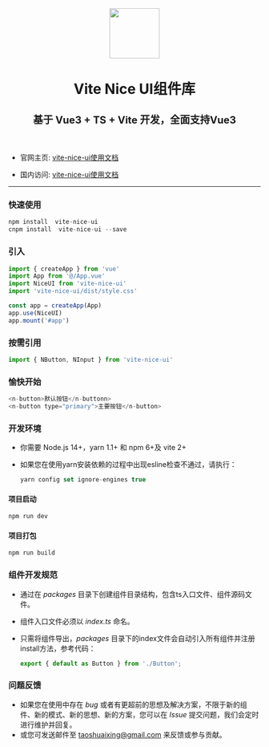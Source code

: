 <!--
 * @Descripttion: 
 * @version: 
 * @Author: 陶帅星
 * @Date: 2023-07-07 10:29:57
 * @LastEditors: 陶帅星
 * @LastEditTime: 2023-07-13 12:33:44
-->
<div align="center">
  <img src="http://img63.ddimg.cn/upload_img/00890/new/NiceUI-1689061930.png" width="100"/>
  <h1 style="border-bottom:0">
    <p>Vite Nice UI组件库</p>
    <p style="font-size:20px">基于 Vue3 + TS + Vite 开发，全面支持Vue3</p>
  </h1>
</div>
<br/>



- 官网主页: [vite-nice-ui使用文档](https://taoshuaixing.github.io/vite-nice-ui/)

- 国内访问: [vite-nice-ui使用文档](http://taoshuaixing.gitee.io/vite-nice-ui)

***

### 快速使用

```javascript
npm install  vite-nice-ui
cnpm install  vite-nice-ui --save
```

### 引入

```javascript
import { createApp } from 'vue'
import App from '@/App.vue'
import NiceUI from 'vite-nice-ui'
import 'vite-nice-ui/dist/style.css'

const app = createApp(App)
app.use(NiceUI)
app.mount('#app')
```

### 按需引用

```javascript
import { NButton, NInput } from 'vite-nice-ui'
```

### 愉快开始

```javascript
<n-button>默认按钮</n-buttonn> 
<n-button type="primary">主要按钮</n-button>
```

### 开发环境

- 你需要 Node.js 14+，yarn 1.1+ 和 npm 6+及 vite 2+
- 如果您在使用yarn安装依赖的过程中出现esline检查不通过，请执行：

  ```javascript
  yarn config set ignore-engines true
  ```

#### 项目启动

  ```javascript
  npm run dev
  ```

#### 项目打包

  ```javascript
  npm run build
  ```

### 组件开发规范

- 通过在 *packages* 目录下创建组件目录结构，包含ts入口文件、组件源码文件。
- 组件入口文件必须以 *index.ts* 命名。
- 只需将组件导出，*packages* 目录下的index文件会自动引入所有组件并注册install方法，参考代码：

  ```javascript
  export { default as Button } from './Button';
  ```

### 问题反馈

- 如果您在使用中存在 *bug* 或者有更超前的思想及解决方案，不限于新的组件、新的模式、新的思想、新的方案，您可以在 *Issue* 提交问题，我们会定时进行维护并回复。
- 或您可发送邮件至 taoshuaixing@gmail.com 来反馈或参与贡献。

